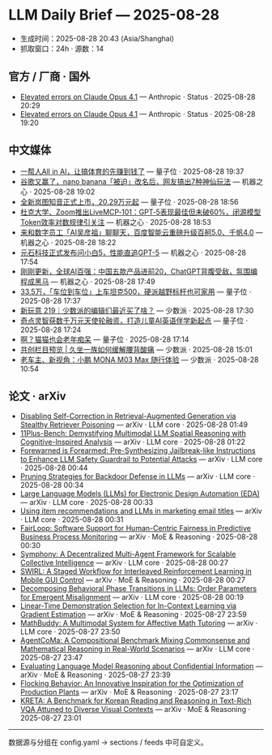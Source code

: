 # LLM Daily Brief — 2025-08-28

- 生成时间：2025-08-28 20:43 (Asia/Shanghai)
- 抓取窗口：24h · 源数：14


## 官方 / 厂商 · 国外

- [Elevated errors on Claude Opus 4.1](https://status.anthropic.com/incidents/fd8pwt3p6c4q) — Anthropic · Status · 2025-08-28 20:29
- [Elevated errors on Claude Opus 4.1](https://status.anthropic.com/incidents/89mlxfnc19xm) — Anthropic · Status · 2025-08-28 19:20


## 中文媒体

- [一帮人All in AI，让搞体育的先赚到钱了](https://www.qbitai.com/2025/08/327097.html) — 量子位 · 2025-08-28 19:37
- [谷歌又赢了，nano banana「被迫」改名后，网友搞出7种神仙玩法](https://www.jiqizhixin.com/articles/2025-08-28-17) — 机器之心 · 2025-08-28 19:02
- [全新岚图知音正式上市，20.29万元起](https://www.qbitai.com/2025/08/327089.html) — 量子位 · 2025-08-28 18:56
- [杜克大学、Zoom推出LiveMCP‑101：GPT‑5表现最佳但未破60%，闭源模型Token效率对数规律引关注](https://www.jiqizhixin.com/articles/2025-08-28-16) — 机器之心 · 2025-08-28 18:53
- [来和数字员工「AI吴彦祖」聊聊天，百度智能云重磅升级百舸5.0、千帆4.0](https://www.jiqizhixin.com/articles/2025-08-28-15) — 机器之心 · 2025-08-28 18:22
- [元石科技正式发布问小白5，性能直追GPT-5](https://www.jiqizhixin.com/articles/2025-08-28-13) — 机器之心 · 2025-08-28 17:54
- [刚刚更新，全球AI百强：中国五款产品进前20，ChatGPT背腹受敌，氛围编程成黑马](https://www.jiqizhixin.com/articles/2025-08-28-12) — 机器之心 · 2025-08-28 17:49
- [33.5万，「车位到车位」上车坦克500，硬派越野标杆也可家用](https://www.qbitai.com/2025/08/327076.html) — 量子位 · 2025-08-28 17:37
- [新玩意 219｜少数派的编辑们最近买了啥？](https://sspai.com/post/102159) — 少数派 · 2025-08-28 17:30
- [奇点灵智获数千万元天使轮融资，打造儿童AI英语伴学新起点](https://www.qbitai.com/2025/08/327067.html) — 量子位 · 2025-08-28 17:24
- [啊？猫猫也会老年痴呆](https://www.qbitai.com/2025/08/327024.html) — 量子位 · 2025-08-28 17:14
- [共创栏目预览 | 久坐一族如何缓解腰背酸痛](https://sspai.com/post/102102) — 少数派 · 2025-08-28 15:01
- [老车主、新视角：小鹏 MONA M03 Max 随行体验](https://sspai.com/post/102094) — 少数派 · 2025-08-28 10:54


## 论文 · arXiv

- [Disabling Self-Correction in Retrieval-Augmented Generation via Stealthy   Retriever Poisoning](http://arxiv.org/abs/2508.20083v1) — arXiv · LLM core · 2025-08-28 01:49
- [11Plus-Bench: Demystifying Multimodal LLM Spatial Reasoning with   Cognitive-Inspired Analysis](http://arxiv.org/abs/2508.20068v1) — arXiv · LLM core · 2025-08-28 01:22
- [Forewarned is Forearmed: Pre-Synthesizing Jailbreak-like Instructions to   Enhance LLM Safety Guardrail to Potential Attacks](http://arxiv.org/abs/2508.20038v1) — arXiv · LLM core · 2025-08-28 00:44
- [Pruning Strategies for Backdoor Defense in LLMs](http://arxiv.org/abs/2508.20032v1) — arXiv · LLM core · 2025-08-28 00:34
- [Large Language Models (LLMs) for Electronic Design Automation (EDA)](http://arxiv.org/abs/2508.20030v1) — arXiv · LLM core · 2025-08-28 00:33
- [Using item recommendations and LLMs in marketing email titles](http://arxiv.org/abs/2508.20024v1) — arXiv · LLM core · 2025-08-28 00:31
- [FairLoop: Software Support for Human-Centric Fairness in Predictive   Business Process Monitoring](http://arxiv.org/abs/2508.20021v1) — arXiv · MoE & Reasoning · 2025-08-28 00:30
- [Symphony: A Decentralized Multi-Agent Framework for Scalable Collective   Intelligence](http://arxiv.org/abs/2508.20019v1) — arXiv · LLM core · 2025-08-28 00:27
- [SWIRL: A Staged Workflow for Interleaved Reinforcement Learning in   Mobile GUI Control](http://arxiv.org/abs/2508.20018v1) — arXiv · MoE & Reasoning · 2025-08-28 00:27
- [Decomposing Behavioral Phase Transitions in LLMs: Order Parameters for   Emergent Misalignment](http://arxiv.org/abs/2508.20015v1) — arXiv · LLM core · 2025-08-28 00:19
- [Linear-Time Demonstration Selection for In-Context Learning via Gradient   Estimation](http://arxiv.org/abs/2508.19999v1) — arXiv · MoE & Reasoning · 2025-08-27 23:59
- [MathBuddy: A Multimodal System for Affective Math Tutoring](http://arxiv.org/abs/2508.19993v1) — arXiv · LLM core · 2025-08-27 23:50
- [AgentCoMa: A Compositional Benchmark Mixing Commonsense and Mathematical   Reasoning in Real-World Scenarios](http://arxiv.org/abs/2508.19988v1) — arXiv · LLM core · 2025-08-27 23:47
- [Evaluating Language Model Reasoning about Confidential Information](http://arxiv.org/abs/2508.19980v1) — arXiv · MoE & Reasoning · 2025-08-27 23:39
- [Flocking Behavior: An Innovative Inspiration for the Optimization of   Production Plants](http://arxiv.org/abs/2508.19963v1) — arXiv · MoE & Reasoning · 2025-08-27 23:17
- [KRETA: A Benchmark for Korean Reading and Reasoning in Text-Rich VQA   Attuned to Diverse Visual Contexts](http://arxiv.org/abs/2508.19944v1) — arXiv · MoE & Reasoning · 2025-08-27 23:01

---
数据源与分组在 config.yaml → sections / feeds 中可自定义。
